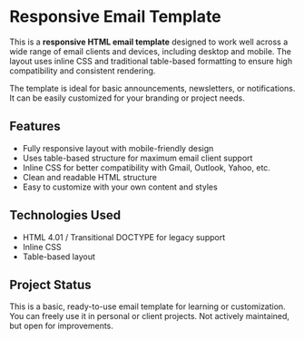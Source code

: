 # Responsive Email Template

This is a **responsive HTML email template** designed to work well across a wide range of email clients and devices, including desktop and mobile. The layout uses inline CSS and traditional table-based formatting to ensure high compatibility and consistent rendering.

The template is ideal for basic announcements, newsletters, or notifications. It can be easily customized for your branding or project needs.

## Features

- Fully responsive layout with mobile-friendly design
- Uses table-based structure for maximum email client support
- Inline CSS for better compatibility with Gmail, Outlook, Yahoo, etc.
- Clean and readable HTML structure
- Easy to customize with your own content and styles

## Technologies Used

- HTML 4.01 / Transitional DOCTYPE for legacy support
- Inline CSS
- Table-based layout

## Project Status

This is a basic, ready-to-use email template for learning or customization. You can freely use it in personal or client projects. Not actively maintained, but open for improvements.
